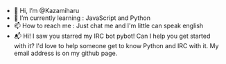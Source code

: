 - 👋 Hi, I’m @Kazamiharu
- 🌱 I’m currently learning : JavaScript and Python
- 📫 How to reach me : Just chat me and I'm little can speak english
- 📬 Hi! I saw you starred my IRC bot pybot! Can I help you get started with it? I'd love to help someone get to know Python and IRC with it. My email address is on my github page.

<!---
Kazamiharu/Kazamiharu is a ✨ special ✨ repository because its `README.md` (this file) appears on your GitHub profile.
You can click the Preview link to take a look at your changes.
--->
